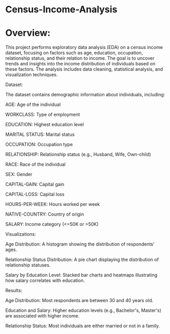 # Census-Income-Analysis

# Overview:

This project performs exploratory data analysis (EDA) on a census income dataset, focusing on factors such as age, education, occupation, relationship status, and their relation to income. The goal is to uncover trends and insights into the income distribution of individuals based on these factors. The analysis includes data cleaning, statistical analysis, and visualization techniques.


Dataset:

The dataset contains demographic information about individuals, including:

AGE: Age of the individual

WORKCLASS: Type of employment

EDUCATION: Highest education level

MARITAL STATUS: Marital status

OCCUPATION: Occupation type

RELATIONSHIP: Relationship status (e.g., Husband, Wife, Own-child)

RACE: Race of the individual

SEX: Gender

CAPITAL-GAIN: Capital gain

CAPITAL-LOSS: Capital loss

HOURS-PER-WEEK: Hours worked per week

NATIVE-COUNTRY: Country of origin

SALARY: Income category (<=50K or >50K)


Visualizations:

Age Distribution: A histogram showing the distribution of respondents' ages.

Relationship Status Distribution: A pie chart displaying the distribution of relationship statuses.

Salary by Education Level: Stacked bar charts and heatmaps illustrating how salary correlates with education.



Results:

Age Distribution: Most respondents are between 30 and 40 years old.

Education and Salary: Higher education levels (e.g., Bachelor's, Master's) are associated with higher income.

Relationship Status: Most individuals are either married or not in a family.

